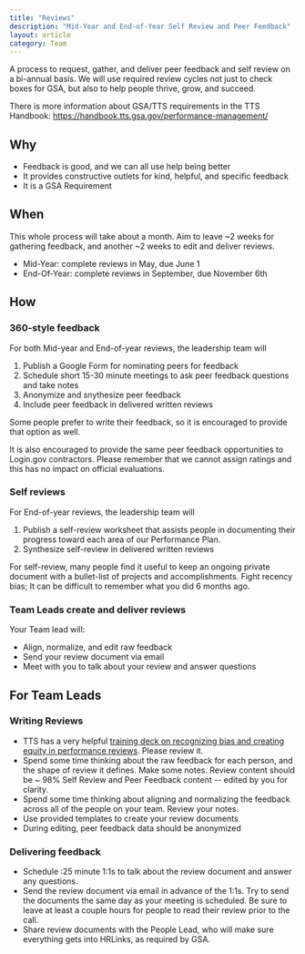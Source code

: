 ```yaml
---
title: "Reviews"
description: "Mid-Year and End-of-Year Self Review and Peer Feedback"
layout: article
category: Team
---
```


A process to request, gather, and deliver peer feedback and self review on a bi-annual basis. We will use required review cycles not just to check boxes for GSA, but also to help people thrive, grow, and succeed.

There is more information about GSA/TTS requirements in the TTS Handbook: <https://handbook.tts.gsa.gov/performance-management/>

## Why

- Feedback is good, and we can all use help being better
- It provides constructive outlets for kind, helpful, and specific feedback
- It is a GSA Requirement

## When

This whole process will take about a month. Aim to leave ~2 weeks for gathering feedback, and another ~2 weeks to edit and deliver reviews.

- Mid-Year: complete reviews in May, due June 1
- End-Of-Year: complete reviews in September, due November 6th

## How

### 360-style feedback

For both Mid-year and End-of-year reviews, the leadership team will

1. Publish a Google Form for nominating peers for feedback
2. Schedule short 15-30 minute meetings to ask peer feedback questions and take notes
3. Anonymize and snythesize peer feedback
4. Include peer feedback in delivered written reviews

Some people prefer to write their feedback, so it is encouraged to provide that option as well.

It is also encouraged to provide the same peer feedback opportunities to Login.gov contractors. Please remember that we cannot assign ratings and this has no impact on official evaluations.

### Self reviews

For End-of-year reviews, the leadership team will

1. Publish a self-review worksheet that assists people in documenting their progress toward each area of our Performance Plan.
2. Synthesize self-review in delivered written reviews

For self-review, many people find it useful to keep an ongoing private document with a bullet-list of projects and accomplishments. Fight recency bias; It can be difficult to remember what you did 6 months ago.

### Team Leads create and deliver reviews

Your Team lead will:

- Align, normalize, and edit raw feedback
- Send your review document via email
- Meet with you to talk about your review and answer questions

## For Team Leads

### Writing Reviews

- TTS has a very helpful [training deck on recognizing bias and creating equity in performance reviews](https://docs.google.com/presentation/d/1Jn_cEVhxJ4Vzmj0pJOnjxHYXp5xoMUHyCbyFl1foPXw/edit#slide=id.p). Please review it.
- Spend some time thinking about the raw feedback for each person, and the shape of review it defines. Make some notes. Review content should be ~ 98% Self Review and Peer Feedback content -- edited by you for clarity.
- Spend some time thinking about aligning and normalizing the feedback across all of the people on your team. Review your notes.
- Use provided templates to create your review documents
- During editing, peer feedback data should be anonymized

### Delivering feedback

- Schedule :25 minute 1:1s to talk about the review document and answer any questions.
- Send the review document via email in advance of the 1:1s. Try to send the documents the same day as your meeting is scheduled. Be sure to leave at least a couple hours for people to read their review prior to the call.
- Share review documents with the People Lead, who will make sure everything gets into HRLinks, as required by GSA.
